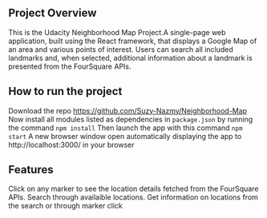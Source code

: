 ## 	Project Overview

This is the Udacity Neighborhood Map Project.A single-page web application, built using the React framework, that displays a Google Map of an area and various points of interest. Users can search all included landmarks and, when selected, additional information about a landmark is presented from the FourSquare APIs.

## How to run the project

Download the repo https://github.com/Suzy-Nazmy/Neighborhood-Map
Now install all modules listed as dependencies in `package.json` by running the command `npm install`
Then launch the app with this command `npm start`
A new browser window open automatically displaying the app to http://localhost:3000/ in your browser

## Features
Click on any marker to see the location details fetched from the FourSquare APIs.
Search through availaible locations.
Get information on locations from the search or through marker click
